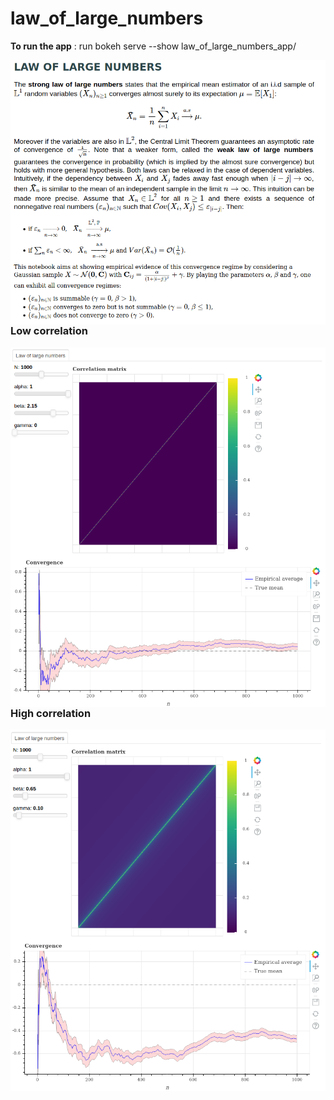 # law_of_large_numbers


**To run the app** : run bokeh serve --show law_of_large_numbers_app/

<img src="./law_large_numbers_txt.png"
     alt="lln_txt"
     style="float: left; margin-right: 10px;" />

### Low correlation

<img src="./law_large_numbers_small_corr.png"
     alt="lln_txt"
     style="float: left; margin-right: 10px;" />
 
### High correlation

<img src="./law_large_numbers_high_corr.png"
     alt="lln_txt"
     style="float: left; margin-right: 10px;" />
